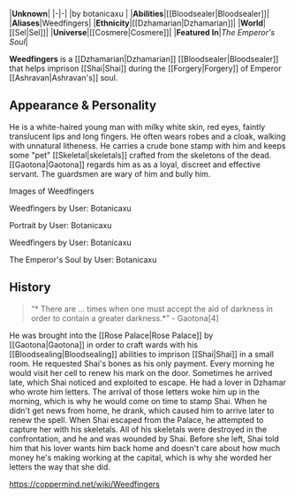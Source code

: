 |**Unknown**|
|-|-|
|by  botanicaxu |
|**Abilities**|[[Bloodsealer\|Bloodsealer]]|
|**Aliases**|Weedfingers|
|**Ethnicity**|[[Dzhamarian\|Dzhamarian]]|
|**World**|[[Sel\|Sel]]|
|**Universe**|[[Cosmere\|Cosmere]]|
|**Featured In**|*The Emperor's Soul*|

**Weedfingers** is a [[Dzhamarian\|Dzhamarian]] [[Bloodsealer\|Bloodsealer]] that helps imprison [[Shai\|Shai]] during the [[Forgery\|Forgery]] of Emperor [[Ashravan\|Ashravan's]] soul.

## Appearance & Personality
He is a white-haired young man with milky white skin, red eyes, faintly translucent lips and long fingers. He often wears robes and a cloak, walking with unnatural litheness.
He carries a crude bone stamp with him and keeps some "pet" [[Skeletal\|skeletals]] crafted from the skeletons of the dead.
[[Gaotona\|Gaotona]] regards him as as a loyal, discreet and effective servant. The guardsmen are wary of him and bully him.


Images of Weedfingers



Weedfingers by User: Botanicaxu






Portrait by User: Botanicaxu






Weedfingers by User: Botanicaxu






The Emperor's Soul by User: Botanicaxu




## History
>“* There are ... times when one must accept the aid of darkness in order to contain a greater darkness.*”
\- Gaotona[4]


He was brought into the [[Rose Palace\|Rose Palace]] by [[Gaotona\|Gaotona]] in order to craft wards with his [[Bloodsealing\|Bloodsealing]] abilities to imprison [[Shai\|Shai]] in a small room. He requested Shai's bones as his only payment. Every morning he would visit her cell to renew his mark on the door. Sometimes he arrived late, which Shai noticed and exploited to escape.
He had a lover in Dzhamar who wrote him letters. The arrival of those letters woke him up in the morning, which is why he would come on time to stamp Shai. When he didn't get news from home, he drank, which caused him to arrive later to renew the spell.
When Shai escaped from the Palace, he attempted to capture her with his skeletals. All of his skeletals were destroyed in the confrontation, and he and was wounded by Shai. Before she left, Shai told him that his lover wants him back home and doesn't care about how much money he's making working at the capital, which is why she worded her letters the way that she did.



https://coppermind.net/wiki/Weedfingers